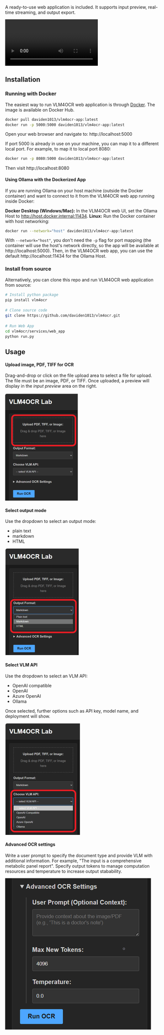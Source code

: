 A ready-to-use web application is included. It supports input preview, real-time streaming, and output export. 

![type:video](./readme_img/web_app/vlm4ocr%20demo.mp4)

## Installation
### Running with Docker
The easiest way to run VLM4OCR web application is through [Docker](https://docs.docker.com/get-started/get-docker/). The image is available on Docker Hub.
```sh
docker pull daviden1013/vlm4ocr-app:latest
docker run -p 5000:5000 daviden1013/vlm4ocr-app:latest
```
Open your web browser and navigate to:
http://localhost:5000

If port 5000 is already in use on your machine, you can map it to a different local port. For example, to map it to local port 8080:
```sh
docker run -p 8080:5000 daviden1013/vlm4ocr-app:latest
```
Then visit http://localhost:8080

#### Using Ollama with the Dockerized App
If you are running Ollama on your host machine (outside the Docker container) and want to connect to it from the VLM4OCR web app running inside Docker:

**Docker Desktop (Windows/Mac):** In the VLM4OCR web UI, set the Ollama Host to http://host.docker.internal:11434.
**Linux:** Run the Docker container with host networking:
```sh
docker run --network="host" daviden1013/vlm4ocr-app:latest
```
With `--network="host"`, you don't need the `-p` flag for port mapping (the container will use the host's network directly, so the app will be available at http://localhost:5000). Then, in the VLM4OCR web app, you can use the default http://localhost:11434 for the Ollama Host.

### Install from source
Alternatively, you can clone this repo and run VLM4OCR web application from source:
```bash
# Install python package
pip install vlm4ocr 

# Clone source code
git clone https://github.com/daviden1013/vlm4ocr.git

# Run Web App
cd vlm4ocr/services/web_app
python run.py
```

## Usage
#### Upload image, PDF, TIFF for OCR
Drag-and-drop or click on the file upload area to select a file for upload. The file must be an image, PDF, or TIFF. Once uploaded, a preview will display in the *input preview* area on the right. 

![upload_file](./readme_img/web_app/tutorial_select_file.PNG)

#### Select output mode
Use the dropdown to select an output mode:

- plain text
- markdown
- HTML

![output_mode](./readme_img/web_app/tutorial_select_output_mode.PNG)

#### Select VLM API
Use the dropdown to select an VLM API:

- OpenAI compatible
- OpenAI
- Azure OpenAI
- Ollama

Once selected, further options such as API key, model name, and deployment will show.

![output_mode](./readme_img/web_app/tutorial_select_vlm_api.PNG)

#### Advanced OCR settings
Write a user prompt to specify the document type and provide VLM with additional information. For example, "The input is a comprehensive metabolic panel report". Specify output tokens to manage computation resources and temperature to increase output stabability.

![output_mode](./readme_img/web_app/tutorial_advanced_options.PNG)